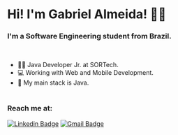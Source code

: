 # Hi! I'm Gabriel Almeida! 👋🏿
### I'm a Software Engineering student from Brazil.
</br>

- 👷🏿  Java Developer Jr. at SORTech.
- 💻  Working with Web and Mobile Development.
- 📱  My main stack is Java.
</br></br>

### Reach me at:
[![Linkedin Badge](https://img.shields.io/badge/-Gabriel-blue?style=flat-square&logo=Linkedin&logoColor=white&link=https://www.linkedin.com/in/gabriel-andrade-almeida/)](https://www.linkedin.com/in/gabriel-andrade-almeida/)
[![Gmail Badge](https://img.shields.io/badge/-contato@gabrielalmeida.com-c14438?style=flat-square&logo=Gmail&logoColor=white&link=mailto:gabrielandraad@gmail.com)](mailto:contato@gabrielalmeida.com)
